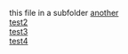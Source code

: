 this file in a subfolder
[another](here!)<br/>
[test2](./another/test)<br/>
[test3](../another/test)<br/>
[test4](../../another/test)<br/>